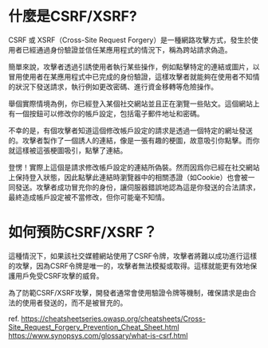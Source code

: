 # 什麼是CSRF/XSRF?

CSRF 或 XSRF（Cross-Site Request Forgery）是一種網路攻擊方式，發生於使用者已經通過身份驗證並信任某應用程式的情況下，稱為跨站請求偽造。

簡單來說，攻擊者透過引誘使用者執行某些操作，例如點擊特定的連結或圖片，以冒用使用者在某應用程式中已完成的身份驗證，這樣攻擊者就能夠在使用者不知情的狀況下發送請求，執行例如更改密碼、進行資金移轉等危險操作。

舉個實際情境為例，你已經登入某個社交網站並且正在瀏覽一些貼文。這個網站上有一個按鈕可以修改你的帳戶設定，包括電子郵件地址和密碼。

不幸的是，有個攻擊者知道這個修改帳戶設定的請求是透過一個特定的網址發送的。攻擊者製作了一個誘人的連結，像是一張有趣的梗圖，故意吸引你點擊。而你就這樣被這張梗圖吸引，點擊了連結。

登愣！實際上這個是請求修改帳戶設定的連結所偽裝。然而因爲你已經在社交網站上保持登入狀態，因此點擊此連結時瀏覽器中的相關憑證（如Cookie）也會被一同發送。攻擊者成功冒充你的身份，讓伺服器錯誤地認為這是你發送的合法請求，最終造成帳戶設定被不當修改，但你可能毫不知情。

# 如何預防CSRF/XSRF？

這種情況下，如果該社交媒體網站使用了CSRF令牌，攻擊者將難以成功進行這樣的攻擊，因為CSRF令牌是唯一的，攻擊者無法模擬或取得。這樣就能更有效地保護用戶免受CSRF攻擊的威脅。

為了防範CSRF/XSRF攻擊，開發者通常會使用驗證令牌等機制，確保請求是由合法的使用者發送的，而不是被冒充的。

ref.
https://cheatsheetseries.owasp.org/cheatsheets/Cross-Site_Request_Forgery_Prevention_Cheat_Sheet.html
https://www.synopsys.com/glossary/what-is-csrf.html
